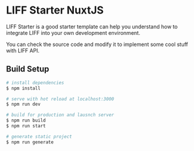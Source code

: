 # LIFF Starter NuxtJS

LIFF Starter is a good starter template can help you understand how to integrate LIFF into your own development environment.

You can check the source code and modify it to implement some cool stuff with LIFF API.

## Build Setup

```bash
# install dependencies
$ npm install

# serve with hot reload at localhost:3000
$ npm run dev

# build for production and lausnch server
$ npm run build
$ npm run start

# generate static project
$ npm run generate
```
